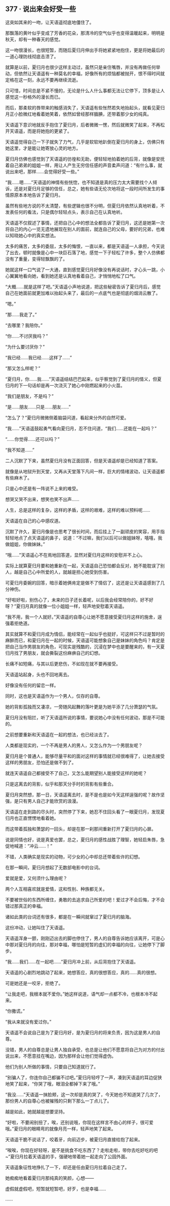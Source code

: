 ## 377 · 说出来会好受一些

这突如其来的一吻，让天语遥彻底地僵住了。

那飘落的黄叶似乎变成了芳香的花朵，那清冷的空气似乎也变得温暖起来，明明是秋天，却有一种春天的感觉。

这一吻很漫长，也很短暂，而随后夏归月伸出手将她紧紧地抱住，更是将她最后的一道心理防线彻底击溃了。

就算是以前，夏归月也很少这样主动过，虽然只是亲住嘴唇，并没有再做任何举动，但依然让天语遥有一种莫名的幸福，好像所有的烦恼都被抛开，恨不得时间就定格在这一刻，永远不要再继续流逝。

只可惜，时间总是不紧不慢的，无论是什么人什么事都无法让它停下，顶多是让人感觉这一秒格外的漫长而已。

而后，那柔软的唇带来的触感消失了，天语遥有些怅然若失地抬起头，就看见夏归月正小脸微红地看着她笑着，依然如曾经那样腼腆，还带着那少女的纯真。

天语遥下意识地就反手抱住了夏归月，后者微微一愣，然后就微笑了起来，不再松开天语遥，而是将她抱的更紧了。

天语遥觉得自己一下子就失了力气，几乎是软软地趴倒在夏归月的身上，仿佛只有她这里，才是能让她寄放心灵的地方。

夏归月仿佛也感觉到了天语遥的彷徨和无助，便轻轻地拍着她的后背，就像是安抚着自己弟弟的姐姐一样，用让人产生无穷信任感的声音柔声问道：“有什么事，就说出来吧，那样……会觉得好受一些。”

“我……嗯……”天语遥的神情有些恍惚，也不知道是真的压力太大需要找个人倾诉，还是对夏归月足够的信任，总之，她有些语无伦次地将这一段时间所发生的事情原原本本地告诉了夏归月。

虽然有些地方说的不太清楚，有些逻辑也很不分明，但夏归月依然认真地听着，不发表任何的看法，只是偶尔轻轻点头，表示自己在认真地听。

天语遥不仅叙述了事情，还把自己心中的想法全都告诉了夏归月，这还是她第一次将自己的内心一览无遗地展现在别人的面前，就连自己的父母，要好的兄弟，也难以知晓她心中的真实想法。

太多的痛苦，太多的委屈，太多的悔恨，一直以来，都是天语遥一人承担，今天说了出去，顿时就像是心中一块巨石落了地，感觉一下子轻松了许多，整个人仿佛都没有了重量，变得轻飘飘的了。

她就这样一口气说了一大通，直到感觉夏归月好像没有再说话时，才心头一跳，小心翼翼地看向她，看到她还是认真地看着自己，才悄悄地松了口气。

“大概……就是这样了吧。”天语遥小声地说道，把这些秘密告诉了夏归月后，感觉自己在她面前就更加难以抬起头来了，最后的一点底气也是彻底的烟消云散了。

“嗯。”

“那……我走了。”

“去哪里？我陪你。”

“你……不讨厌我吗？”

“为什么要讨厌你？”

“我已经……我已经……这样了……”

“那又怎么样呢？”

“夏归月，你……我……”天语遥结结巴巴起来，似乎察觉到了夏归月的情义，但夏归月的下一句话却是再一次浇灭了她心中刚燃起来的小火苗。

“我们是朋友，不是吗？”

“是……朋友……只是……朋友……”

“怎么了？”夏归月微微侧着脑袋问道，看起来分外的自然可爱。

“我……”天语遥鼓起勇气看向夏归月，忍不住问道，“我们……还能在一起吗？”

“……你觉得……还可以吗？”

“我不知道……”

二人沉默了下来，虽然夏归月没有正面回答，但是天语遥却是已经知道了答案。

就像是从地狱升到天堂，又再从天堂落下凡间一样，巨大的情绪波动，让天语遥都有些麻木了。

只是心中还是有一阵说不上来的难受。

想哭又哭不出来，想笑也笑不出声……

人生，总是这样的复杂，这样的矛盾，这样的艰难，这样的难以预料呢……

天语遥在自己的心中感叹道。

沉默了许久，夏归月像是也思考了很长时间，而后挂上了一副顽皮的笑容，用手指轻轻地点了点天语遥的鼻子，说道：“不过嘛，我们以后可以做姐妹呀，嘻嘻，我做姐姐，你做妹妹。”

“哦……”天语遥心不在焉地回答道，显然对夏归月这样的安慰并不上心。

实际上就算夏归月要和她重新在一起，天语遥自己恐怕都会反对，她不能耽误了别人，越是自己心中所爱的人，就越是担心她受到伤害。

可夏归月委婉的回答，暗示着她俩肯定是做不了情侣了，这还是让天语遥感到了几分神伤。

“好啦好啦，别伤心了，未来的日子还长着呢，以后我会经常陪你的，好不好呀？”夏归月真的就像一位小姐姐一样，轻声地安慰着天语遥。

“我不用，我一个人就好。”天语遥的自尊心让她不愿意接受夏归月这样的施舍，逞强着拒绝道。

其实就算不和夏归月成为情侣，能经常在一起似乎也挺好，可这样只不过是暂时的麻醉而已，和夏归月在一起的时候，天语遥可能想象自己是妹妹的角色吗？肯定是把自己当作男朋友的角色，可现实是残酷的，沉浸在梦中也是要醒来的，有一天夏归月找了男朋友，就会撕裂这份麻痹自己的幻想。

长痛不如短痛，与其以后更悲伤，不如现在就不要再接受。

天语遥站起身，头也不回地离去。

好像没有任何的留恋一样。

同时，这也是天语遥作为一个男人，仅存的自尊。

她的背影孤独而又凄凉，一旁随风起舞的落叶更是为她平添了几分萧瑟的气氛。

夏归月没有阻拦，听了天语遥所说的事情，要说她心中没有任何波动，那是不可能的。

之前想要重新和天语遥在一起的想法，也已经淡去了。

人类都是现实的，一个不再是男人的男人，又怎么作为一个男朋友呢？

夏归月是个普通人，能够尽量平和的面对这样的事情就已经很难得了，让她去接受这样的男朋友，恐怕还是做不到了。

就连天语遥自己都接受不了自己，又怎么能期望别人能接受这样的她呢？

只是这离去的背影，似乎和那天分手时的背影有些重合。

夏归月突然想，那一日，天语遥离去时，是不是也是如今天这样逞强的呢？故作坚强，是只有男人自己才能欣赏的浪漫。

天语遥在走到路的尽头时，突然停了下来，她忍不住回头看了一眼夏归月，发现夏归月也正直愣愣地看着她。

而这带着孤独和萧瑟的一回头，却是在那一刹那间重新打开了夏归月的心扉。

说是同情也好，说是真爱也罢，总之，夏归月的感性战胜了理智，她轻启朱唇，急促地喊道：“冲云……！”

不错，人类确实是现实的动物，可少女的心中却总还带着些许的幻想。

在那一瞬间，夏归月想起了无数部电影中的台词。

爱就是爱，又何须什么理由呢？

两个人互相喜欢就是爱情，这和性别、种族都无关。

不要被世俗的东西所缠住，勇敢的去追求自己所爱的吧！爱过才不会后悔，才不会错过那真正的幸福。

诸如此类的台词还有很多，都是在一瞬间就窜过了夏归月的脑海。

这份冲动，让她叫住了天语遥。

天语遥浑身一颤，刚刚迈出去的脚也停住了，男人的自尊告诉她应该离开，可是心中那对夏归月的向往，那对幸福，哪怕是短暂的虚幻的幸福的向往，让她停下了脚步。

“我……我们……在一起吧……”夏归月冲上前，从后背抱住了天语遥。

天语遥的心剧烈地跳动了起来，她想答应，真的很想答应，真的……真的很想。

可是她还是一咬牙，拒绝了。

“让我走吧，我根本就不爱你。”她这样说道，语气却一点都不冷，也根本冷不起来。

“你撒谎。”

“我从来就没有爱过你。”

天语遥不会说自己是为了夏归月好，是为夏归月的将来负责，因为这是男人的自尊。

没错，男人的自尊总是让男人独自承受，也总是让他们不愿意将自己为对方的付出说出来，不愿意挂在嘴边，因为那样会让他们觉得虚伪。

他们为别人所做的事情，只要自己知道就行了。

“别骗人了，你连你自己都骗不过吧。”夏归月轻哼了一声，凑到天语遥的耳边促狭地笑了起来，“你哭了哦，眼泪全都掉下来了哦。”

“我没……”天语遥一抹脸颊，这一次却是真的哭了，今天她也不知道哭了几次了，那份男人的自尊心也被摧残的只剩下那么一丁点儿了。

越是如此，她就越是想要坚持。

“好啦，不要闹别扭了，唉，还别说哦，你现在这样言不由心的样子，很可爱哦。”夏归月的眼睛弯的就像月亮一样，轻声地笑了起来。

天语遥干脆不说话了，咬着牙，向前迈步，被夏归月直接给抱了起来。

“唉唉，你现在好轻呀，是不是挑食不吃东西了？走啦走啦，带你去吃好吃的吧~”夏归月拉着天语遥的手，强硬地带着她一起走向了公园外面。

天语遥象征性地挣扎了一下，却还是任由夏归月拉着自己走了。

她痴痴地看着夏归月那纯真的笑颜，心想——

虚假就虚假吧，短暂就短暂吧，好歹，也是幸福……

……
